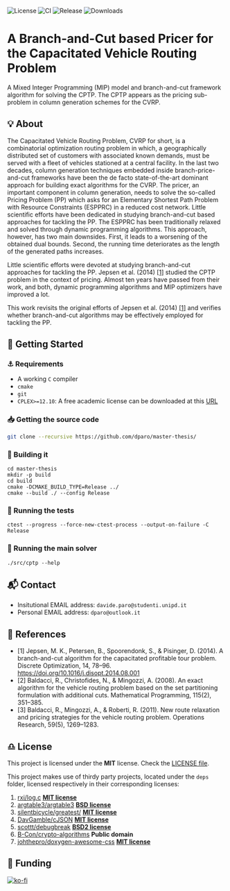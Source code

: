 ![License](https://img.shields.io/github/license/dparo/master-thesis)
![CI](https://img.shields.io/github/workflow/status/dparo/master-thesis/CI)
![Release](https://img.shields.io/github/v/release/dparo/master-thesis)
![Downloads](https://img.shields.io/github/downloads/dparo/master-thesis/total)


# A Branch-and-Cut based Pricer for the Capacitated Vehicle Routing Problem

A Mixed Integer Programming (MIP) model and branch-and-cut framework algorithm for solving the CPTP.
The CPTP appears as the pricing sub-problem in column generation schemes for the CVRP.

## :bulb: About

The Capacitated Vehicle Routing Problem, CVRP for short,
is a combinatorial optimization routing problem in which,
a geographically distributed set of customers with associated known demands,
must be served with a fleet of vehicles stationed at a central facility.
In the last two decades,
column generation techniques embedded inside branch-price-and-cut frameworks
have been the de facto state-of-the-art dominant approach
for building exact algorithms for the CVRP.
The pricer, an important component in column generation, needs to solve
the so-called Pricing Problem (PP) which asks for an
Elementary Shortest Path Problem with Resource Constraints (ESPPRC)
in a reduced cost network.
Little scientific efforts have been dedicated in studying
branch-and-cut based approaches for tackling the PP.
The ESPPRC has been traditionally relaxed and solved through dynamic programming
algorithms.
This approach, however, has two main downsides.
First, it leads to a worsening of the obtained dual bounds.
Second, the running time deteriorates as the length of the generated paths increases.

Little scientific efforts were devoted at studying branch-and-cut approaches for tackling
the PP.
Jepsen et al. (2014) [[1]](#Jepsen2014) studied the CPTP problem in the context of pricing.
Almost ten years have passed from their work, and both, dynamic programming algorithms
and MIP optimizers have improved a lot.

This work revisits the original efforts of Jepsen et al. (2014) [[1]](#Jepsen2014)
and verifies whether branch-and-cut algorithms may be effectively employed
for tackling the PP.


## :rocket: Getting Started

### :anchor: Requirements
- A working `C` compiler
- `cmake`
- `git`
- `CPLEX>=12.10`: A free academic license can be downloaded at this [URL](https://www.ibm.com/academic/topic/data-science)

### :inbox_tray: Getting the source code
```bash
git clone --recursive https://github.com/dparo/master-thesis/
```
### :hammer: Building it
```
cd master-thesis
mkdir -p build
cd build
cmake -DCMAKE_BUILD_TYPE=Release ../
cmake --build ./ --config Release
```
### :wrench: Running the tests
```
ctest --progress --force-new-ctest-process --output-on-failure -C Release
```
### :car: Running the main solver
```
./src/cptp --help
```

## :mailbox_with_mail: Contact
- Insitutional EMAIL address: `davide.paro@studenti.unipd.it`
- Personal EMAIL address: `dparo@outlook.it`

## :bookmark_tabs: References
- <a id="Jepsen2014">[1]</a>
Jepsen, M. K., Petersen, B., Spoorendonk, S., & Pisinger, D. (2014). A branch-and-cut algorithm for the capacitated profitable tour problem. Discrete Optimization, 14, 78–96. https://doi.org/10.1016/j.disopt.2014.08.001
- <a id="baldacci2008exact">[2]</a>
Baldacci, R., Christofides, N., & Mingozzi, A. (2008). An exact algorithm for the vehicle routing problem based on the set partitioning formulation with additional cuts. Mathematical Programming, 115(2), 351–385.
- <a id="baldacci2011new">[3]</a>
Baldacci, R., Mingozzi, A., & Roberti, R. (2011). New route relaxation and pricing strategies for the vehicle routing problem. Operations Research, 59(5), 1269–1283.

## :libra: License
This project is licensed under the **MIT** license. Check the [LICENSE file](LICENSE).

This project makes use of thirdy party projects, located under the `deps` folder, licensed respectively in their corresponding licenses:
1. [rxi/log.c](https://github.com/rxi/log.c) [**MIT license**](https://github.com/rxi/log.c/blob/master/LICENSE)
2. [argtable3/argtable3](https://github.com/argtable3/argtable3) [**BSD license**](https://github.com/argtable/argtable3/blob/master/LICENSE)
3. [silentbicycle/greatest/](https://github.com/silentbicycle/greatest/) [**MIT license**](https://github.com/silentbicycle/greatest/blob/master/LICENSE)
4. [DavGamble/cJSON](https://github.com/DaveGamble/cJSON) [**MIT license**](https://github.com/DaveGamble/cJSON/blob/master/LICENSE)
5. [scottt/debugbreak](https://github.com/scottt/debugbreak) [**BSD2 license**](https://github.com/scottt/debugbreak/blob/master/COPYING)
6. [B-Con/crypto-algorithms](https://github.com/B-Con/crypto-algorithms) **Public domain**
7. [johthepro/doxygen-awesome-css](https://github.com/jothepro/doxygen-awesome-css) [**MIT license**](https://github.com/jothepro/doxygen-awesome-css/blob/main/LICENSE)

## :sparkling_heart: Funding
[![ko-fi](https://ko-fi.com/img/githubbutton_sm.svg)](https://ko-fi.com/J3J47WJB2)
